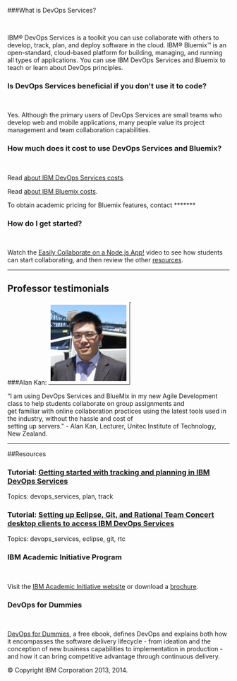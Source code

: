 
###What is DevOps Services?

&nbsp;

IBM&reg; DevOps Services is a toolkit you can use collaborate with others to develop, track, plan, and deploy software in the cloud.
IBM&reg; Bluemix&trade; is an open-standard, cloud-based platform for building, managing, and running all types of applications.
You can use IBM DevOps Services and Bluemix to teach or learn about DevOps principles.

### Is DevOps Services beneficial if you don't use it to code?

&nbsp;

Yes. Although the primary users of DevOps Services are small teams who develop web and mobile applications, many people value its project management and team 
collaboration capabilities.

### How much does it cost to use DevOps Services and Bluemix? 

&nbsp;

Read [about IBM DevOps Services costs](/learn/cost).

Read [about IBM Bluemix costs](https://ace.ng.bluemix.net/#/pricing).

To obtain academic pricing for Bluemix features, contact *******

### How do I get started?

&nbsp;

Watch the [Easily Collaborate on a Node.js App!](https://www.youtube.com/watch?v=R8LUmIcpT5c&list=UUfSJ0b6aUQ_Uvgdlpu9amRw) video to see how 
students can start collaborating, and then review the other [resources](#resources).

--- 
 
<a name="testimonials"></a> 
## Professor testimonials

###Alan Kan: 
![Alan Kan](images/alankan.png) 
 
“I am using DevOps Services and BlueMix in my new Agile Development class to help students collaborate on group assignments and  
get familiar with online collaboration practices using the latest tools used in the industry, without the hassle and cost of  
setting up servers."  - Alan Kan, Lecturer, Unitec Institute of Technology, New Zealand.   

---

<a name="resources"></a>
##Resources

### Tutorial: [Getting started with tracking and planning in IBM DevOps Services](/tutorials/trackplan)  
Topics: devops_services, plan, track

### Tutorial: [Setting up Eclipse, Git, and Rational Team Concert desktop clients to access IBM DevOps Services](/tutorials/clients) 
Topics: devops_services, eclipse, git, rtc

### IBM Academic Initiative Program

&nbsp;

Visit the [IBM Academic Initiative website](http://www-304.ibm.com/ibm/university/academic/pub/page/academic_initiative) or 
download a [brochure](public.dhe.ibm.com/common/ssi/ecm/en/ibf03007usen/IBF03007USEN.PDF).

### DevOps for Dummies

&nbsp;

[DevOps for Dummies](https://www14.software.ibm.com/webapp/iwm/web/signup.do?source=swg-rtl-sd-wp&S_PKG=ov18162), a free ebook,
 defines DevOps and explains both how it encompasses the software delivery lifecycle - 
from ideation and the conception of new business capabilities to implementation in production - and how it can bring
competitive advantage through continuous delivery.  


&copy; Copyright IBM Corporation 2013, 2014.
